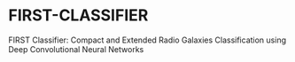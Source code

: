 # FIRST-CLASSIFIER
FIRST Classifier: Compact and Extended Radio Galaxies Classification using Deep Convolutional Neural Networks
